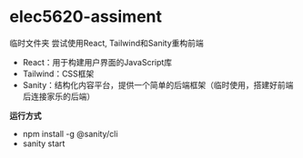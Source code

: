 # elec5620-assiment
临时文件夹
尝试使用React, Tailwind和Sanity重构前端

- React：用于构建用户界面的JavaScript库
- Tailwind：CSS框架
- Sanity：结构化内容平台，提供一个简单的后端框架（临时使用，搭建好前端后连接家乐的后端）

**运行方式**
- npm install -g @sanity/cli
- sanity start
